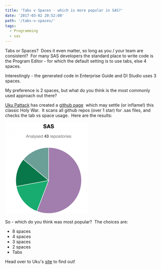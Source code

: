 ```yaml
---
title: 'Tabs v Spaces - which is more popular in SAS?'
date: '2017-03-02 20:52:00'
path: '/tabs-v-spaces/'
tags:
  - Programming
  - sas
---
```


Tabs or Spaces?  Does it even matter, so long as you / your team are consistent?  For many SAS developers the standard place to write code is the Program Editor - for which the default setting is to use tabs, else 4 spaces.

Interestingly - the generated code in Enterprise Guide and DI Studio uses 3 spaces.

My preference is 2 spaces, but what do you think is the most commonly used approach out there?

<a href="https://github.com/ukupat" target="_blank" rel="noopener">Uku Pattack</a> has created a <a href="https://ukupat.github.io/tabs-or-spaces/" target="_blank" rel="noopener">github page</a>  which may settle (or inflame!) this classic Holy War.  It scans all github repos (over 1 star) for .sas files, and checks the tab vs space usage.  Here are the results:

<img class="size-medium wp-image-79 aligncenter" src="../images/Screen-2BShot-2B2017-03-02-2Bat-2B20.43.56-273x300.png" alt="" width="273" height="300" />

So - which do you think was most popular?  The choices are:

<div style="clear: both; text-align: center;"></div>
<ul>
 	<li>8 spaces</li>
 	<li>4 spaces</li>
 	<li>3 spaces</li>
 	<li>2 spaces</li>
 	<li>Tabs</li>
</ul>
<div>Head over to Uku's <a href="https://ukupat.github.io/tabs-or-spaces/" target="_blank" rel="noopener">site</a> to find out!</div>
<div></div>
